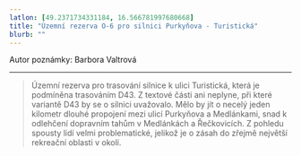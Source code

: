 ```yaml
---
latlon: [49.2371734331184, 16.566781997680668]
title: "Územní rezerva O-6 pro silnici Purkyňova - Turistická"
blurb: ""
---
```


Autor poznámky: Barbora Valtrová

---

> Územní rezerva pro trasování silnice k ulici Turistická, která je podmíněna trasováním D43. Z textové části ani neplyne, při které variantě D43 by se o silnici uvažovalo. Mělo by jít o necelý jeden kilometr dlouhé propojení mezi ulicí Purkyňova a Medlánkami, snad k odlehčení dopravním tahům v Medlánkách a Řečkovicích. Z pohledu spousty lidí velmi problematické, jelikož je o zásah do zřejmě největší rekreační oblasti v okolí.
